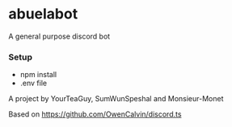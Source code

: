 # abuelabot
A general purpose discord bot


### Setup
- npm install
- .env file

A project by YourTeaGuy, SumWunSpeshal and Monsieur-Monet


Based on https://github.com/OwenCalvin/discord.ts